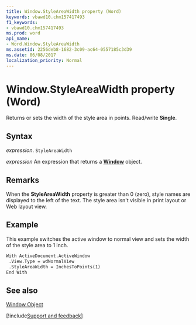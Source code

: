 ```yaml
---
title: Window.StyleAreaWidth property (Word)
keywords: vbawd10.chm157417493
f1_keywords:
- vbawd10.chm157417493
ms.prod: word
api_name:
- Word.Window.StyleAreaWidth
ms.assetid: 2256deb8-1682-3c09-ac64-0557185c3d39
ms.date: 06/08/2017
localization_priority: Normal
---
```



# Window.StyleAreaWidth property (Word)

Returns or sets the width of the style area in points. Read/write  **Single**.


## Syntax

_expression_. `StyleAreaWidth`

 _expression_ An expression that returns a **[Window](Word.Window.md)** object.


## Remarks

When the  **StyleAreaWidth** property is greater than 0 (zero), style names are displayed to the left of the text. The style area isn't visible in print layout or Web layout view.


## Example

This example switches the active window to normal view and sets the width of the style area to 1 inch.


```vb
With ActiveDocument.ActiveWindow 
 .View.Type = wdNormalView 
 .StyleAreaWidth = InchesToPoints(1) 
End With
```


## See also


[Window Object](Word.Window.md)

[!include[Support and feedback](~/includes/feedback-boilerplate.md)]